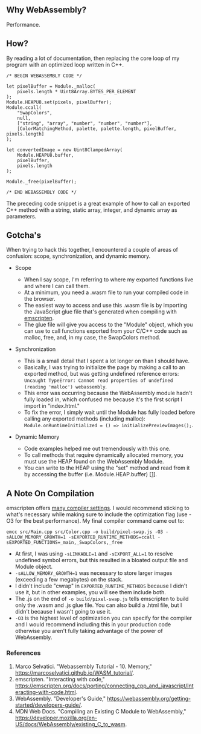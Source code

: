 ## Why WebAssembly?

Performance.

## How?

By reading a lot of documentation, then replacing the core loop of my program with an optimized loop written in C++.

```
/* BEGIN WEBASSEMBLY CODE */

let pixelBuffer = Module._malloc(
    pixels.length * Uint8Array.BYTES_PER_ELEMENT
);
Module.HEAPU8.set(pixels, pixelBuffer);
Module.ccall(
    "SwapColors",
    null,
    ["string", "array", "number", "number", "number"],
    [ColorMatchingMethod, palette, palette.length, pixelBuffer, pixels.length]
);

let convertedImage = new Uint8ClampedArray(
    Module.HEAPU8.buffer,
    pixelBuffer,
    pixels.length
);

Module._free(pixelBuffer);

/* END WEBASSEMBLY CODE */
```

The preceding code snippet is a great example of how to call an exported C++ method with a string, static array, integer, and dynamic array as parameters.

## Gotcha's

When trying to hack this together, I encountered a couple of areas of confusion: scope, synchronization, and dynamic memory.

- Scope
  - When I say scope, I'm referring to where my exported functions live and where I can call them.
  - At a minimum, you need a .wasm file to run your compiled code in the browser.
  - The easiest way to access and use this .wasm file is by importing the JavaScript glue file that's generated when compiling with [emscripten](https://emscripten.org/).
  - The glue file will give you access to the "Module" object, which you can use to call functions exported from your C/C++ code such as malloc, free, and, in my case, the SwapColors method.
- Synchronization

  - This is a small detail that I spent a lot longer on than I should have.
  - Basically, I was trying to initialize the page by making a call to an exported method, but was getting undefined reference errors: `Uncaught TypeError: Cannot read properties of undefined (reading 'malloc') webassembly`.
  - This error was occurring because the WebAssembly module hadn't fully loaded in, which confused me because it's the first script I import in "index.html."
  - To fix the error, I simply wait until the Module has fully loaded before calling any exported methods (including malloc): `Module.onRuntimeInitialized = () => initializePreviewImages();`.

- Dynamic Memory

  - Code examples helped me out tremendously with this one.
  - To call methods that require dynamically allocated memory, you must use the HEAP found on the WebAssembly Module.
  - You can write to the HEAP using the "set" method and read from it by accessing the buffer (i.e. Module.HEAP.buffer) [[1](#ref1)].

## A Note On Compilation

emscripten offers [many compiler settings](https://github.com/emscripten-core/emscripten/blob/main/src/settings.js). I would recommend sticking to what's necessary while making sure to include the optimization flag (use -O3 for the best performance). My final compiler command came out to:

```
emcc src/Main.cpp src/Color.cpp -o build/pixel-swap.js -O3 -sALLOW_MEMORY_GROWTH=1 -sEXPORTED_RUNTIME_METHODS=ccall -sEXPORTED_FUNCTIONS=_main,_SwapColors,_free
```

- At first, I was using `-sLINKABLE=1` and `-sEXPORT_ALL=1` to resolve undefined symbol errors, but this resulted in a bloated output file and Module object.
- `-sALLOW_MEMORY_GROWTH=1` was necessary to store larger images (exceeding a few megabytes) on the stack.
- I didn't include "cwrap" in `EXPORTED_RUNTIME_METHODS` because I didn't use it, but in other examples, you will see them include both.
- The .js on the end of `-o build/pixel-swap.js` tells emscripten to build only the .wasm and .js glue file. You can also build a .html file, but I didn't because I wasn't going to use it.
- `-O3` is the highest level of optimization you can specify for the compiler and I would recommend including this in your production code otherwise you aren't fully taking advantage of the power of WebAssembly.

### References

1. <a name="ref1"></a>Marco Selvatici. "Webassembly Tutorial - 10. Memory," https://marcoselvatici.github.io/WASM_tutorial/.
2. emscripten. "Interacting with code," https://emscripten.org/docs/porting/connecting_cpp_and_javascript/Interacting-with-code.html.
3. WebAssembly. "Developer's Guide," https://webassembly.org/getting-started/developers-guide/.
4. MDN Web Docs. "Compiling an Existing C Module to WebAssembly," https://developer.mozilla.org/en-US/docs/WebAssembly/existing_C_to_wasm.
